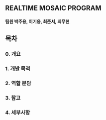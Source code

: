 REALTIME MOSAIC PROGRAM
---
#### 팀원   박주용, 이기웅, 최준서, 최무현

## 목차

### 0. 개요


### 1. 개발 목적


### 2. 역할 분담


### 3. 참고


### 4. 세부사항

